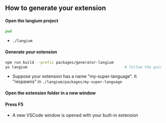 ## How to generate your extension

#### Open the langium project

```bash
pwd
```

-   `./langium`

#### Generate your extension

```bash
npm run build --prefix packages/generator-langium
yo langium                                            # follow the guide
```

-   Suppose your extension has a name "my-super-language". It "respawns" in `./langium/packages/my-super-language`

#### Open the extension folder in a new window

#### Press F5

-   A new VSCode window is opened with your built-in extension
